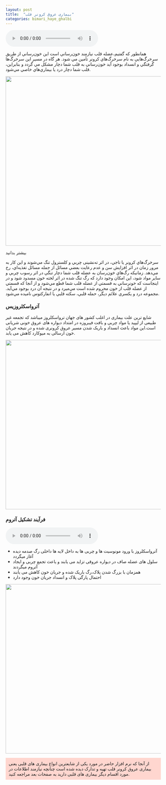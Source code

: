 ```yaml
---
layout: post
title:  "بیماری عروق کرونر قلب"
categories: bimari_haye_ghalbi
---
```


<audio controls>
  <source src="{{ site.baseurl }}/voice/cad.mp3" type="audio/mpeg">
  
  مرورگر شما از پخش فایل های چند رسانه ای پشتیبانی نمیکند.
  
</audio>

همانطور كه گفتيم،عضله قلب نيازمند خون‌رساني است اين خون‌رساني از طريق سرخرگ‌هايي به نام سرخرگ‌هاي كرونر تأمين مي شود. هر گاه در مسير اين سرخرگ‌ها گرفتگي و انسداد بوجود آيد خون‌رساني به قلب شما دچار مشكل مي گردد و بنابراين، قلب شما دچار درد يا بيماري‌هاي خاصي مي‌شود. 

<img src="{{ site.baseurl }}/images/Atrom1.jpeg" style="display: block;
margin-left: auto;
margin-right: auto;
width: 550px;
height: 550px;">

<p onclick='document.getElementById("more-1").style="display:block;";
 this.style="display:none;";'
 id="more-button"> بیشتر بدانید </p>
 
 <div id="more-1" class="more">
سرخرگ‌هاي كرونر يا تاجي، در اثر ته‌نشينی چربي و كلسترول تنگ مي‌شوند و اين كار به مرور زمان در اثر افزايش سن و عدم رعايت بعضي مسائل از جمله مسائل تغذيه‌اي، رخ مي‌دهد. زمانيكه رگ‌هاي خون‌رسان به عضله قلب شما دچار تنگي در اثر رسوب چربي و ساير مواد شود، اين امكان وجود دارد كه رگ تنگ شده در اثر لخته خون مسدود ‌شود و در اينجاست كه خونرساني به قسمتي از عضله قلب شما قطع مي‌شود و از آنجا كه قسمتي از عضله قلب از خون محروم شده است مي‌ميرد و در نتيجه آن درد بوجود مي‌آيد. مجموعه درد و يكسري علائم ديگر، حمله قلبي، سكته قلبي يا انفاركتوس  ناميده مي‌شود. 
</div>

<h3>آترواسکلروزیس</h3>
شایع ترین علت بیماری در اغلب کشور های جهان ترواسکلروز میباشد که تجمعه غیر طبیعی از لیپید یا مواد چربی و بافت فیبروزه در امتداد  دیواره های عروق خونی شریانی است.این مواد باعث انسداد و باریک شدن مسیر عروق کرونری شده و در نتیجه جریان خون ارسالی به میوکارد کاهش می یابد.

<img src="{{ site.baseurl }}/images/atherosclerosis.jpg" style="display: block;
margin-left: auto;
margin-right: auto;
width: 550px;
height: 550px;">

### فرآیند تشکیل آتروم

<audio controls>
  <source src="{{ site.baseurl }}/voice/Atrom.mp3" type="audio/mpeg">
  
  مرورگر شما از پخش فایل های چند رسانه ای پشتیبانی نمیکند.
  
</audio>

- آترواسکلروز با ورود مونوسیت ها و چربی ها به داخل لایه ها داخلی رگ صدمه دیده آغاز میگردد
- سلول های عضله صاف در دیواره عروقی تزاید می یابند و یاعث تجمع چربی و ایجاد آتروم میگردند
- همزمان با بزرگ شدن پلاک،رگ باریک شده و جریان خون کاهش می یابند
- احتمال پارگی پلاک و انسداد جریان خون وجود دارد

<img src="{{ site.baseurl }}/images/Atrom2.jpg" style="display: block;
margin-left: auto;
margin-right: auto;
width: 550px;
height: 550px;">

<p style="background-color:#FFD6CF;padding:10px;">
از آنجا که نرم افزار حاضر در مورد یکی از شایعترین انواع بیماری های قلبی یعنی بیماری عروق کرونر قلب تهیه و تدارک دیده شده است چنانچه نیازمند اطلاعات در مورد اقسام دیگر بیماری های قلبی دارید به صفحات بعد مراجعه کنید.
</p>